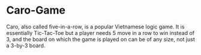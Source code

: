 # Caro-Game
Caro, also called five-in-a-row, is a popular Vietnamese logic game. It is essentially Tic-Tac-Toe but a player needs 5 move in a row to win instead of 3, and the board on which the game is played on can be of any size, not just a 3-by-3 board. 
